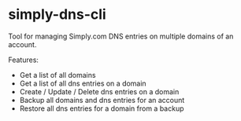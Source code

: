 # simply-dns-cli

Tool for managing Simply.com DNS entries on multiple domains of an account.

Features:
* Get a list of all domains
* Get a list of all dns entries on a domain
* Create / Update / Delete dns entries on a domain
* Backup all domains and dns entries for an account
* Restore all dns entries for a domain from a backup
